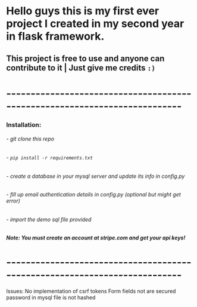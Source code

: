 # Hello guys this is my first ever project I created in my second year in flask framework.

## This project is free to use and anyone can contribute to it | Just give me credits `:)`

# --------------------------------------------------------------------------

### Installation:

###### - git clone this repo
###### - `pip install -r requirements.txt`
###### - create a database in your mysql server and update its info in config.py
###### - fill up email authentication details in config.py (optional but might get error)
###### - import the demo sql file provided

##### Note: You must create an account at stripe.com and get your api keys! 

# --------------------------------------------------------------------------
Issues:
  No implementation of csrf tokens
  Form fields not are secured
  password in mysql file is not hashed
